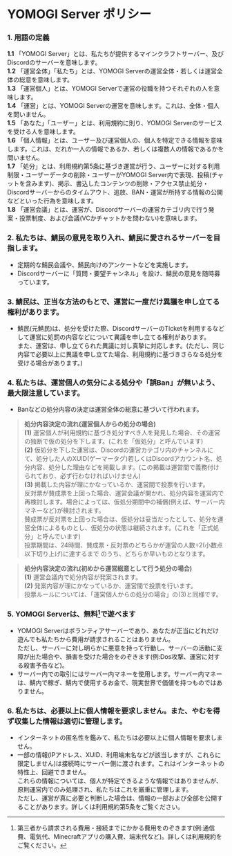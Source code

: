 # YOMOGI Server ポリシー
### 1. 用語の定義
**1.1** 「YOMOGI Server」とは、私たちが提供するマインクラフトサーバー、及びDiscordのサーバーを意味します。<br>
**1.2** 「運営全体」「私たち」とは、YOMOGI Serverの運営全体・若しくは運営全体の総意を意味します。<br>
**1.3** 「運営個人」とは、YOMOGI Serverで運営の役職を持つそれぞれの人を意味します。<br>
**1.4** 「運営」とは、YOMOGI Serverの運営を意味します。これは、全体・個人を問いません。<br>
**1.5** 「あなた」「ユーザー」とは、利用規約に則り、YOMOGI Serverのサービスを受ける人を意味します。<br>
**1.6** 「個人情報」とは、ユーザー及び運営個人の、個人を特定できる情報を意味します。これは、だれか一人の情報であるか、若しくは複数人の情報であるかを問いません。<br>
**1.7** 「処分」とは、利用規約第5条に基づき運営が行う、ユーザーに対する利用制限・ユーザーデータの削除・ユーザーがYOMOGI Server内で表現、投稿(チャットを含みます)、掲示、書込したコンテンツの削除・アクセス禁止処分・Discordサーバーからのタイムアウト、追放、BAN・運営が所持する情報の公開などといった行為を意味します。<br>
**1.8** 「運営会議」とは、運営が、Discordサーバーの運営カテゴリ内で行う発案・投票制度、および会議(VCかチャットかを問わない)を意味します。

### 2. 私たちは、鯖民の意見を取り入れ、鯖民に愛されるサーバーを目指します。
 - 定期的な鯖民会議や、鯖民向けのアンケートなどを実施します。
 - Discordサーバーに「質問・要望チャンネル」を設け、鯖民の意見を随時募っています。

### 3. 鯖民は、正当な方法のもとで、運営に一度だけ異議を申し立てる権利があります。
 - 鯖民(元鯖民)は、処分を受けた際、DiscordサーバーのTicketを利用するなどして運営に処罰の内容などについて異議を申し立てる権利があります。<br>
また、運営は、申し立てられた異議に対し真摯に対応します。(ただし、同じ内容で必要以上に異議を申し立てた場合、利用規約に基づきさらなる処分を受ける場合があります。)

### 4. 私たちは、運営個人の気分による処分や「誤Ban」が無いよう、最大限注意しています。
 - Banなどの処分内容の決定は運営全体の総意に基づいて行われます。
> __処分内容決定の流れ(運営個人からの処分の場合)__<br>
> **(1)** 運営個人が利用規約に基づき処分すべき人を発見した場合、その運営の独断で仮の処分を下します。(これを「仮処分」と呼んでいます)<br>
> **(2)** 仮処分を下した運営は、Discordの運営カテゴリ内のチャンネルにて、処分した人のXUID(ゲーマータグ)若しくはDiscordアカウント名、処分内容、処分した理由などを掲載します。(この掲載は運営間で義務付けられており、必ず行わなければいけません)<br>
> **(3)** 掲載した内容が理にかなっているか、運営間で投票を行います。<br>
> 反対票が賛成票を上回った場合、運営会議が開かれ、処分内容を運営内で再検討します。場合によっては、仮処分期間中の補償(例えば、サーバー内マネーなど)が検討されます。<br>
> 賛成票が反対票を上回った場合は、仮処分は妥当だったとして、処分を運営全体によるものとし、仮処分の状態は継続されます。(これを「正式処分」と呼んでいます)<br>
> 投票期間は、24時間、賛成票・反対票のどちらかが運営の人数÷2(小数点以下切り上げ)に達するまで のうち、どちらか早いものとなります。

> __処分内容決定の流れ(初めから運営総意として行う処分の場合)__<br>
> **(1)** 運営会議内で処分内容が発案されます。<br>
> **(2)** 発案内容が理にかなっているか、運営間で投票を行います。<br>投票ルールについては、「運営個人からの処分の場合」の(3)と同様です。

### 5. YOMOGI Serverは、無料[^1]で遊べます
 - YOMOGI Serverはボランティアサーバーであり、あなたが正当にどれだけ遊んでも私たちから費用が請求されることはありません。<br>
ただし、サーバーに対し明らかに悪意を持って行動し、サーバーの活動に支障が出た場合や、損害を受けた場合をのぞきます(例:Dos攻撃、運営に対する殺害予告など)。
 - サーバー内での取引にはサーバー内マネーを使用します。サーバー内マネーは、鯖内で稼ぎ、鯖内で使用するお金で、現実世界で価値を持つものではありません。

### 6. 私たちは、必要以上に個人情報を要求しません。また、やむを得ず収集した情報は適切に管理します。
 - インターネットの匿名性を鑑みて、私たちは必要以上に個人情報を要求しません。
 - 一部の情報(IPアドレス、XUID、利用端末名などが該当しますが、これらに限定しません)は接続時にサーバー側に渡されます。これはインターネットの特性上、回避できません。<br>
これらの情報については、個人が特定できるような情報ではありませんが、原則運営内でのみ処理され、私たちはこれを厳重に管理します。<br>
ただし、運営が真に必要と判断した場合は、情報の一部および全部を公開することがあります。詳しくは利用規約第5条をご覧ください。

[^1]: 第三者から請求される費用・接続までにかかる費用をのぞきます(例:通信費、電気代、Minecraftアプリの購入費、端末代など)。詳しくは利用規約をご覧ください。